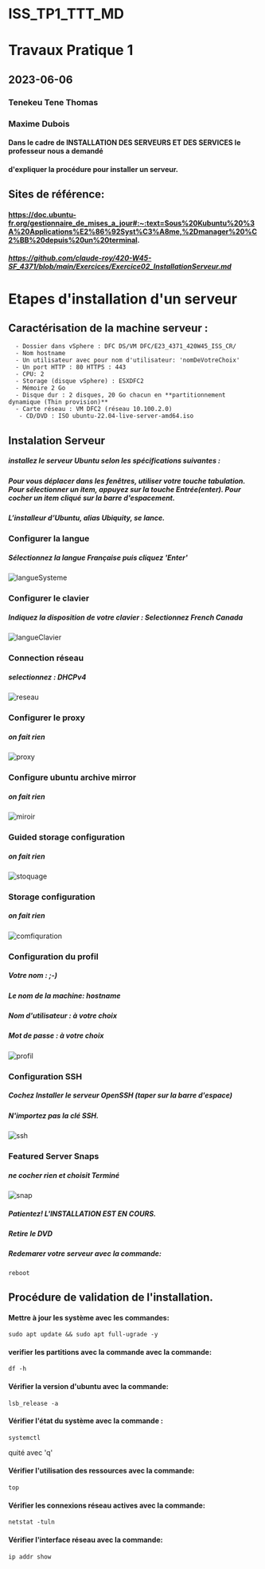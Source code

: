 # ISS_TP1_TTT_MD
# Travaux Pratique 1
 
## 2023-06-06
### Tenekeu Tene Thomas
###  Maxime Dubois

#### Dans le cadre de **INSTALLATION DES SERVEURS ET DES SERVICES** le professeur nous a demandé 
#### d'expliquer la procédure pour installer un serveur.

## Sites de référence:
#### https://doc.ubuntu-fr.org/gestionnaire_de_mises_a_jour#:~:text=Sous%20Kubuntu%20%3A%20Applications%E2%86%92Syst%C3%A8me,%2Dmanager%20%C2%BB%20depuis%20un%20terminal.
##### https://github.com/claude-roy/420-W45-SF_4371/blob/main/Exercices/Exercice02_InstallationServeur.md

# Etapes d'installation d'un serveur

## Caractérisation de la machine serveur :

      - Dossier dans vSphere : DFC DS/VM DFC/E23_4371_420W45_ISS_CR/
      - Nom hostname
      - Un utilisateur avec pour nom d'utilisateur: 'nomDeVotreChoix'
      - Un port HTTP : 80 HTTPS : 443
      - CPU: 2
      - Storage (disque vSphere) : ESXDFC2
      - Mémoire 2 Go
      - Disque dur : 2 disques, 20 Go chacun en **partitionnement dynamique (Thin provision)**
      - Carte réseau : VM DFC2 (réseau 10.100.2.0)
       - CD/DVD : ISO ubuntu-22.04-live-server-amd64.iso

## Instalation Serveur
##### installez le serveur Ubuntu selon les spécifications suivantes :
##### Pour vous déplacer dans les fenêtres, utiliser votre touche tabulation. Pour sélectionner un item, appuyez sur la touche Entrée(enter). Pour cocher un item cliqué sur la barre d'espacement.
##### L’installeur d’Ubuntu, alias Ubiquity, se lance. 

### Configurer la langue
##### Sélectionnez la langue Française puis cliquez 'Enter'
![langueSysteme](https://github.com/Tenekeu0/ISS_TP1_TTT_MD/assets/86843996/22d462da-7d7b-4d86-b635-5b587b45d4e9)

### Configurer le clavier
##### Indiquez la disposition de votre clavier : Selectionnez French Canada 
![langueClavier](https://github.com/Tenekeu0/ISS_TP1_TTT_MD/assets/86843996/46845cec-4086-4fba-ad24-5d2b9538c3dd)

### Connection réseau
##### selectionnez : DHCPv4
![reseau](https://github.com/Tenekeu0/ISS_TP1_TTT_MD/assets/86843996/360d08d8-26ad-4807-aed4-35dd762174b0)

### Configurer le proxy
##### on fait rien
![proxy](https://github.com/Tenekeu0/ISS_TP1_TTT_MD/assets/86843996/4dff2853-ca82-48f9-9628-7588a5ffe395)

### Configure ubuntu archive mirror
##### on fait rien
![miroir](https://github.com/Tenekeu0/ISS_TP1_TTT_MD/assets/86843996/4e5ecf7c-9238-411a-bd67-ebfa4ad2ae81)

### Guided storage configuration
##### on fait rien
![stoquage](https://github.com/Tenekeu0/ISS_TP1_TTT_MD/assets/86843996/c2dc63c4-86ca-4be1-861a-dd13f09d1cda)

### Storage configuration
##### on fait rien
![comfiquration](https://github.com/Tenekeu0/ISS_TP1_TTT_MD/assets/86843996/7a56147d-b612-4717-8235-033de552d6cd)


### Configuration du profil

##### Votre nom : ;-)
##### Le nom de la machine: hostname
##### Nom d'utilisateur : à votre choix
##### Mot de passe : à votre choix
![profil](https://github.com/Tenekeu0/ISS_TP1_TTT_MD/assets/86843996/5c730b9f-dd70-4f84-950c-0aff04920b4f)

### Configuration SSH 
##### Cochez Installer le serveur OpenSSH (taper sur la barre d'espace) 
#####  N'importez pas la clé SSH.
![ssh](https://github.com/Tenekeu0/ISS_TP1_TTT_MD/assets/86843996/f4cc67f8-8135-4963-8254-229ff599d274)


### Featured Server Snaps
##### ne cocher rien et choisit Terminé
![snap](https://github.com/Tenekeu0/ISS_TP1_TTT_MD/assets/86843996/f5632f8e-e0d5-4119-b5ff-f5f66d3453e8)

##### Patientez! L'INSTALLATION EST EN COURS.
##### Retire le DVD
##### Redemarer votre serveur avec la commande:
```
reboot
```

## Procédure de validation de l'installation.

#### Mettre à jour les système avec les commandes:
```
sudo apt update && sudo apt full-ugrade -y
```

#### verifier les partitions avec la commande avec la commande: 
```
df -h
```
#### Vérifier la version d'ubuntu avec la commande: 
```
lsb_release -a
```
#### Vérifier l'état du système avec la commande : 
```
systemctl 
```
quité avec 'q'
#### Vérifier l'utilisation des ressources avec la commande: 
```
top
```
#### Vérifier les connexions réseau actives avec la commande: 
```
netstat -tuln
```
#### Vérifier l'interface réseau avec la commande: 
```
ip addr show
```
